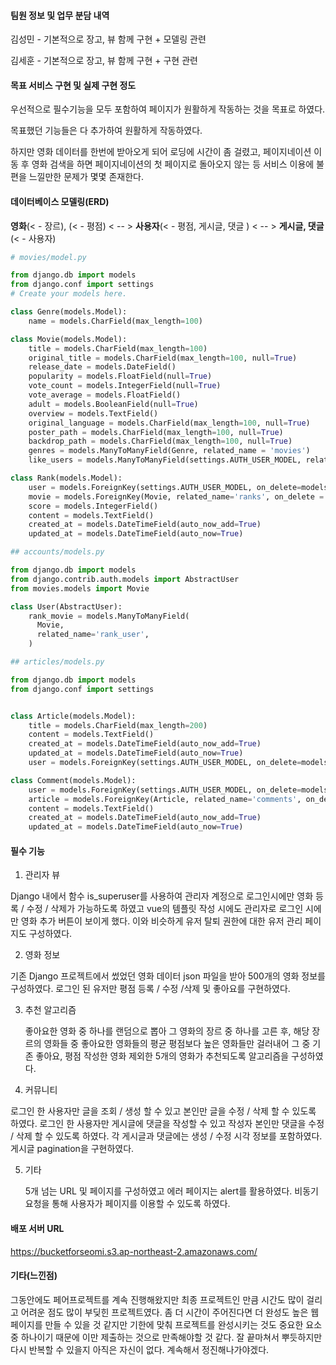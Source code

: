 <h4>팀원 정보 및 업무 분담 내역</h4>

김성민 - 기본적으로 장고, 뷰 함께 구현 + 모델링 관련

김세훈 - 기본적으로 장고, 뷰 함께 구현 + 구현 관련

<h4>목표 서비스 구현 및 실제 구현 정도</h4>

우선적으로 필수기능을 모두 포함하여 페이지가 원활하게 작동하는 것을 목표로 하였다.

목표했던 기능들은 다 추가하여 원활하게 작동하였다. 

하지만 영화 데이터를 한번에 받아오게 되어 로딩에 시간이 좀 걸렸고, 페이지네이션 이동 후 영화 검색을 하면 페이지네이션의 첫 페이지로 돌아오지 않는 등 서비스 이용에 불편을 느낄만한 문제가 몇몇 존재한다.    

<h4>데이터베이스 모델링(ERD)</h4>

<strong>영화</strong>(< - 장르), (< - 평점) < -- > <strong>사용자</strong>(< - 평점, 게시글, 댓글 ) < -- > <strong>게시글, 댓글</strong>(< - 사용자)

```python
# movies/model.py

from django.db import models
from django.conf import settings
# Create your models here.

class Genre(models.Model):
    name = models.CharField(max_length=100)

class Movie(models.Model):
    title = models.CharField(max_length=100)
    original_title = models.CharField(max_length=100, null=True)
    release_date = models.DateField()
    popularity = models.FloatField(null=True)
    vote_count = models.IntegerField(null=True)
    vote_average = models.FloatField()
    adult = models.BooleanField(null=True)
    overview = models.TextField()
    original_language = models.CharField(max_length=100, null=True)
    poster_path = models.CharField(max_length=100, null=True)
    backdrop_path = models.CharField(max_length=100, null=True)
    genres = models.ManyToManyField(Genre, related_name = 'movies')
    like_users = models.ManyToManyField(settings.AUTH_USER_MODEL, related_name='like_movies', blank=True)

class Rank(models.Model):
    user = models.ForeignKey(settings.AUTH_USER_MODEL, on_delete=models.CASCADE)
    movie = models.ForeignKey(Movie, related_name='ranks', on_delete = models.CASCADE)
    score = models.IntegerField()
    content = models.TextField()
    created_at = models.DateTimeField(auto_now_add=True)
    updated_at = models.DateTimeField(auto_now=True)

```

```python
## accounts/models.py

from django.db import models
from django.contrib.auth.models import AbstractUser
from movies.models import Movie

class User(AbstractUser):
    rank_movie = models.ManyToManyField(
      Movie,
      related_name='rank_user',
    )

```

```python
## articles/models.py

from django.db import models
from django.conf import settings


class Article(models.Model):
    title = models.CharField(max_length=200)
    content = models.TextField()
    created_at = models.DateTimeField(auto_now_add=True)
    updated_at = models.DateTimeField(auto_now=True)
    user = models.ForeignKey(settings.AUTH_USER_MODEL, on_delete=models.CASCADE)

class Comment(models.Model):
    user = models.ForeignKey(settings.AUTH_USER_MODEL, on_delete=models.CASCADE)
    article = models.ForeignKey(Article, related_name='comments', on_delete = models.CASCADE)
    content = models.TextField()
    created_at = models.DateTimeField(auto_now_add=True)
    updated_at = models.DateTimeField(auto_now=True)

```

<h4>필수 기능</h4>

1. 관리자 뷰

  Django 내에서 함수 is_superuser를 사용하여 관리자 계정으로 로그인시에만 영화 등록 / 수정 / 삭제가 가능하도록 하였고 vue의 템플릿 작성 시에도 관리자로 로그인 시에만 영화 추가 버튼이 보이게 했다. 이와 비슷하게 유저 탈퇴 권한에 대한 유저 관리 페이지도 구성하였다.

2. 영화 정보

  기존 Django 프로젝트에서 썼었던 영화 데이터 json 파일을 받아 500개의 영화 정보를 구성하였다. 로그인 된 유저만 평점 등록 / 수정 /삭제 및 좋아요를 구현하였다.

3. 추천 알고리즘

   좋아요한 영화 중 하나를 랜덤으로 뽑아 그 영화의 장르 중 하나를 고른 후, 해당 장르의 영화들 중  좋아요한 영화들의 평균 평점보다 높은 영화들만 걸러내어 그 중 기존 좋아요, 평점 작성한 영화 제외한 5개의 영화가 추천되도록 알고리즘을 구성하였다.

4. 커뮤니티
    
  로그인 한 사용자만 글을 조회 / 생성 할 수 있고 본인만 글을 수정 / 삭제 할 수 있도록 하였다. 로그인 한 사용자만 게시글에 댓글을 작성할 수 있고 작성자 본인만 댓글을 수정 / 삭제 할 수 있도록 하였다. 각 게시글과 댓글에는 생성 / 수정 시각 정보를 포함하였다. 게시글 pagination을 구현하였다.

5. 기타

     5개 넘는 URL 및 페이지를 구성하였고 에러 페이지는 alert를 활용하였다. 비동기 요청을 통해 사용자가 페이지를 이용할 수 있도록 하였다.

<h4>배포 서버 URL</h4>

https://bucketforseomi.s3.ap-northeast-2.amazonaws.com/

<h4>기타(느낀점)</h4>

그동안에도 페어프로젝트를 계속 진행해왔지만 최종 프로젝트인 만큼 시간도 많이 걸리고 어려운 점도 많이 부딪힌 프로젝트였다. 좀 더 시간이 주어진다면 더 완성도 높은 웹페이지를 만들 수 있을 것 같지만 기한에 맞춰 프로젝트를 완성시키는 것도 중요한 요소 중 하나이기 때문에 이만 제출하는 것으로 만족해야할 것 같다. 잘 끝마쳐서 뿌듯하지만 다시 반복할 수 있을지 아직은 자신이 없다. 계속해서 정진해나가야겠다.